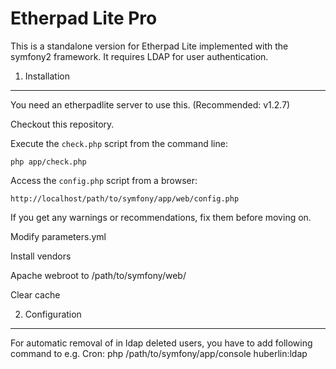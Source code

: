 Etherpad Lite Pro
========================

This is a standalone version for Etherpad Lite implemented with the symfony2 framework.
It requires LDAP for user authentication.

1) Installation
----------------------------------

You need an etherpadlite server to use this. (Recommended: v1.2.7)

Checkout this repository.

Execute the `check.php` script from the command line:

    php app/check.php

Access the `config.php` script from a browser:

    http://localhost/path/to/symfony/app/web/config.php

If you get any warnings or recommendations, fix them before moving on.

Modify parameters.yml

Install vendors

Apache webroot to /path/to/symfony/web/

Clear cache

2) Configuration
-------------------------------------
For automatic removal of in ldap deleted users, you have to add following command to e.g. Cron:
php /path/to/symfony/app/console huberlin:ldap
